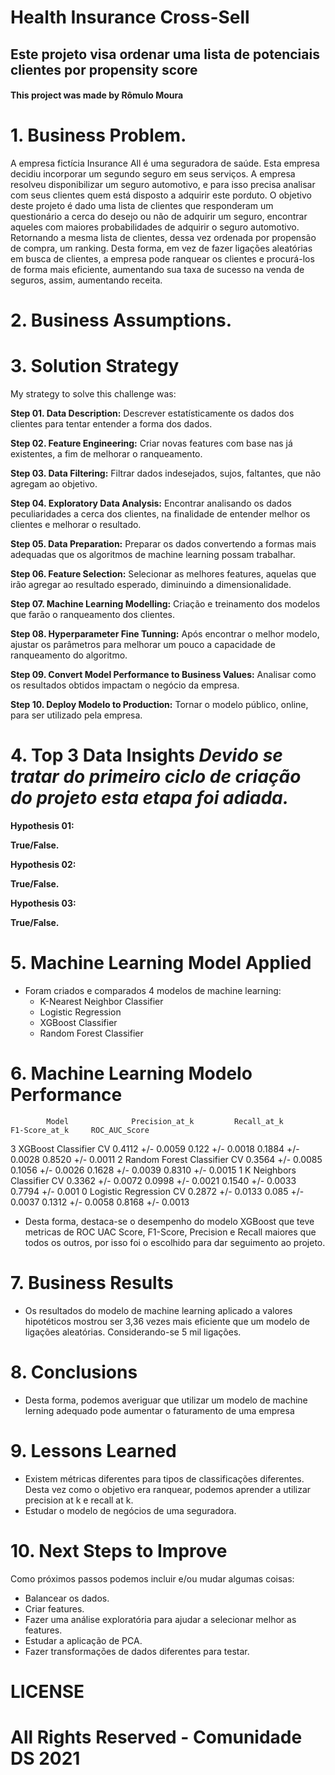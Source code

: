 # Health Insurance Cross-Sell

## Este projeto visa ordenar uma lista de potenciais clientes por propensity score

#### This project was made by Rômulo Moura

# 1. Business Problem.
A empresa fictícia Insurance All é uma seguradora de saúde. Esta empresa decidiu incorporar um segundo seguro em seus serviços. A empresa resolveu disponibilizar
um seguro automotivo, e para isso precisa analisar com seus clientes quem está disposto a adquirir este porduto. O objetivo deste projeto é dado uma lista de clientes
que responderam um questionário a cerca do desejo ou não de adquirir um seguro, encontrar aqueles com maiores probabilidades de adquirir o seguro automotivo. Retornando a mesma lista de clientes, dessa vez ordenada por propensão de compra, um ranking. Desta forma, em vez de fazer ligações aleatórias em busca de clientes, a empresa pode ranquear os clientes e procurá-los de forma mais eficiente, aumentando sua taxa de sucesso na venda de seguros, assim, aumentando receita.

# 2. Business Assumptions.

# 3. Solution Strategy

My strategy to solve this challenge was:

**Step 01. Data Description:** Descrever estatísticamente os dados dos clientes para tentar entender a forma dos dados.

**Step 02. Feature Engineering:** Criar novas features com base nas já existentes, a fim de melhorar o ranqueamento.

**Step 03. Data Filtering:** Filtrar dados indesejados, sujos, faltantes, que não agregam ao objetivo.

**Step 04. Exploratory Data Analysis:** Encontrar analisando os dados peculiaridades a cerca dos clientes, na finalidade de entender melhor os clientes e melhorar o resultado.

**Step 05. Data Preparation:** Preparar os dados convertendo a formas mais adequadas que os algoritmos de machine learning possam trabalhar.

**Step 06. Feature Selection:** Selecionar as melhores features, aquelas que irão agregar ao resultado esperado, diminuindo a dimensionalidade.

**Step 07. Machine Learning Modelling:** Criação e treinamento dos modelos que farão o ranqueamento dos clientes.

**Step 08. Hyperparameter Fine Tunning:** Após encontrar o melhor modelo, ajustar os parâmetros para melhorar um pouco a capacidade de ranqueamento do algoritmo.

**Step 09. Convert Model Performance to Business Values:** Analisar como os resultados obtidos impactam o negócio da empresa.

**Step 10. Deploy Modelo to Production:** Tornar o modelo público, online, para ser utilizado pela empresa.

# 4. Top 3 Data Insights *Devido se tratar do primeiro ciclo de criação do projeto esta etapa foi adiada.*

**Hypothesis 01:**

**True/False.**

**Hypothesis 02:**

**True/False.**

**Hypothesis 03:**

**True/False.**

# 5. Machine Learning Model Applied
 - Foram criados e comparados 4 modelos de machine learning:
    - K-Nearest Neighbor Classifier
    - Logistic Regression
    - XGBoost Classifier
    - Random Forest Classifier

# 6. Machine Learning Modelo Performance

            Model	           Precision_at_k	      Recall_at_k	       F1-Score_at_k	 ROC_AUC_Score
3	XGBoost Classifier CV	    0.4112 +/- 0.0059	0.122 +/- 0.0018	0.1884 +/- 0.0028	0.8520 +/- 0.0011
2	Random Forest Classifier CV	0.3564 +/- 0.0085	0.1056 +/- 0.0026	0.1628 +/- 0.0039	0.8310 +/- 0.0015
1	K Neighbors Classifier CV	0.3362 +/- 0.0072	0.0998 +/- 0.0021	0.1540 +/- 0.0033	0.7794 +/- 0.001
0	Logistic Regression CV	    0.2872 +/- 0.0133	0.085 +/- 0.0037	0.1312 +/- 0.0058	0.8168 +/- 0.0013

- Desta forma, destaca-se o desempenho do modelo XGBoost que teve metricas de ROC UAC Score, F1-Score, Precision e Recall maiores que todos os outros, por isso foi o escolhido para dar seguimento ao projeto.

# 7. Business Results
- Os resultados do modelo de machine learning aplicado a valores hipotéticos mostrou ser 3,36 vezes mais eficiente que um modelo de ligações aleatórias. Considerando-se 5 mil ligações.

# 8. Conclusions
- Desta forma, podemos averiguar que utilizar um modelo de machine lerning adequado pode aumentar o faturamento de uma empresa

# 9. Lessons Learned
- Existem métricas diferentes para tipos de classificações diferentes. Desta vez como o objetivo era ranquear, podemos aprender a utilizar precision at k e recall at k.
- Estudar o modelo de negócios de uma seguradora.

# 10. Next Steps to Improve
Como próximos passos podemos incluir e/ou mudar algumas coisas:
- Balancear os dados.
- Criar features.
- Fazer uma análise exploratória para ajudar a selecionar melhor as features.
- Estudar a aplicação de PCA.
- Fazer transformações de dados diferentes para testar.

# LICENSE

# All Rights Reserved - Comunidade DS 2021











